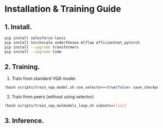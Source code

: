 # Installation & Training Guide
## 1. Install.
```bash
pip install salesforce-lavis
pip install torchscale underthesea mlflow efficientnet_pytorch
pip install --upgrade transformers
pip install --upgrade timm

```
## 2. Training.
1. Train from standard VQA model.
```bash
!bash scripts/train_vqa_model.sh use_selector=<true|false> save_checkpoint_path=<path>
```
2. Train from peers (without using selector)
```bash
!bash scripts/train_vqa_mulmodels_loop.sh subsets=[list]
```
## 3. Inference.
